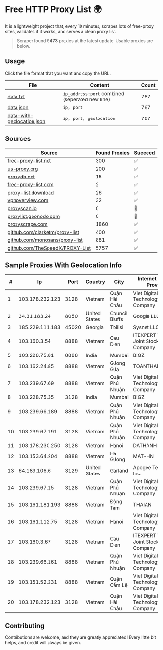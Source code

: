 
# Free HTTP Proxy List 🌍

It is a lightweight project that, every 10 minutes, scrapes lots of free-proxy sites, validates if it works, and serves a clean proxy list.


> Scraper found **9473** proxies at the latest update. Usable proxies are below.

## Usage

Click the file format that you want and copy the URL.


|File|Content|Count|
|----|-------|-----|
|[data.txt](https://raw.githubusercontent.com/themiralay/Proxy-List-World/master/data.txt)|`ip_address:port` combined (seperated new line)|767|
|[data.json](https://raw.githubusercontent.com/themiralay/Proxy-List-World/master/data.json)|`ip, port`|767|
|[data-with-geolocation.json](https://raw.githubusercontent.com/themiralay/Proxy-List-World/master/data-with-geolocation.json)|`ip, port, geolocation`|767|

## Sources

|Source|Found Proxies|Succeed|
|------|-------------|-------|
|[free-proxy-list.net](https://free-proxy-list.net)|300|✅|
|[us-proxy.org](https://www.us-proxy.org)|200|✅|
|[proxydb.net](http://proxydb.net)|15|✅|
|[free-proxy-list.com](https://free-proxy-list.com/?page=&port=&type%5B%5D=http&type%5B%5D=https&up_time=0&search=Search)|2|✅|
|[proxy-list.download](https://www.proxy-list.download/HTTP)|26|✅|
|[vpnoverview.com](https://vpnoverview.com/privacy/anonymous-browsing/free-proxy-servers)|32|✅|
|[proxyscan.io](https://www.proxyscan.io)|0|🚫|
|[proxylist.geonode.com](https://proxylist.geonode.com/api/proxy-list?limit=300&page=1&sort_by=lastChecked&sort_type=desc&protocols=http,https)|0|🚫|
|[proxyscrape.com](https://api.proxyscrape.com/v2/?request=displayproxies&protocol=http&timeout=10000&country=all&ssl=all&anonymity=all)|1860|✅|
|[github.com/clarketm/proxy-list](https://raw.githubusercontent.com/clarketm/proxy-list/master/proxy-list-raw.txt)|400|✅|
|[github.com/monosans/proxy-list](https://raw.githubusercontent.com/monosans/proxy-list/main/proxies/http.txt)|881|✅|
|[github.com/TheSpeedX/PROXY-List](https://raw.githubusercontent.com/TheSpeedX/PROXY-List/master/http.txt)|5757|✅|


## Sample Proxies With Geolocation Info

|#|Ip|Port|Country|City|Internet Service Provider|
|-|--|----|-------|----|-------------------------|
|1|103.178.232.123|3128|Vietnam|Quận Hải Châu|Viet Digital Technology Liability Company|
|2|34.31.183.24|8050|United States|Council Bluffs|Google LLC|
|3|185.229.111.183|45020|Georgia|Tbilisi|Sysnet LLC|
|4|103.160.3.54|8888|Vietnam|Cau Dien|ITEXPERT Viet Nam Joint Stock Company|
|5|103.228.75.81|8888|India|Mumbai|BIGZ|
|6|103.162.24.85|8888|Vietnam|GJong GJa|TOANTHANGSTECH|
|7|103.239.67.69|8888|Vietnam|Quận Phú Nhuận|Viet Digital Technology Liability Company|
|8|103.228.75.35|3128|India|Mumbai|BIGZ|
|9|103.239.66.189|8888|Vietnam|Quận Phú Nhuận|Viet Digital Technology Liability Company|
|10|103.239.67.191|3128|Vietnam|Quận Phú Nhuận|Viet Digital Technology Liability Company|
|11|103.178.230.250|3128|Vietnam|Hanoi|DATHANH|
|12|103.153.64.204|8888|Vietnam|Ha GJong|MAT-HN|
|13|64.189.106.6|3129|United States|Garland|Apogee Telecom Inc.|
|14|103.239.67.15|3128|Vietnam|Quận Phú Nhuận|Viet Digital Technology Liability Company|
|15|103.161.181.193|8888|Vietnam|Động Tam|THAIAN|
|16|103.161.112.75|3128|Vietnam|Hanoi|Viet Digital Technology Liability Company|
|17|103.160.3.67|3128|Vietnam|Cau Dien|ITEXPERT Viet Nam Joint Stock Company|
|18|103.239.66.161|8888|Vietnam|Quận Phú Nhuận|Viet Digital Technology Liability Company|
|19|103.151.52.231|8888|Vietnam|Quận Cẩm Lệ|Viet Digital Technology Liability Company|
|20|103.178.232.123|3128|Vietnam|Quận Hải Châu|Viet Digital Technology Liability Company|



## Contributing

Contributions are welcome, and they are greatly appreciated! Every
little bit helps, and credit will always be given.

